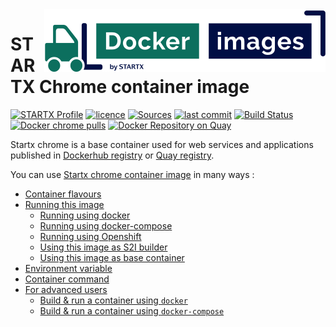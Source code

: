 <img align="right" src="https://raw.githubusercontent.com/startxfr/docker-images/master/travis/logo-small.svg?sanitize=true">

# STARTX Chrome container image

[![STARTX Profile](https://img.shields.io/badge/provider-startx-green.svg)](https://github.com/startxfr) [![licence](https://img.shields.io/github/license/startxfr/docker-images.svg)](https://gitlab.com/startx1/containers) [![Sources](https://img.shields.io/badge/startx-docker--images-blue.svg)](https://gitlab.com/startx1/containers/tree/master/VDI/chrome/)
[![last commit](https://img.shields.io/github/last-commit/startxfr/docker-images.svg)](https://gitlab.com/startx1/containers) [![Build Status](https://travis-ci.org/startxfr/docker-images.svg?branch=master)](https://travis-ci.org/startxfr/docker-images) [![Docker chrome pulls](https://img.shields.io/docker/pulls/startx/vdi-chrome)](https://hub.docker.com/r/startx/vdi-chrome) [![Docker Repository on Quay](https://quay.io/repository/startx/chrome/status "Docker Repository on Quay")](https://quay.io/repository/startx/chrome)

Startx chrome is a base container used for web services and applications published in
[Dockerhub registry](https://hub.docker.com/u/startx) or [Quay registry](https://quay.io/startx).

You can use [Startx chrome container image](https://docker-images.readthedocs.io/en/latest/VDI/chrome/) in many ways :

- [Container flavours](https://docker-images.readthedocs.io/en/latest/VDI/chrome/#container-flavours)
- [Running this image](https://docker-images.readthedocs.io/en/latest/VDI/chrome/#running-this-image)
  - [Running using docker](https://docker-images.readthedocs.io/en/latest/VDI/chrome/#running-using-docker)
  - [Running using docker-compose](https://docker-images.readthedocs.io/en/latest/VDI/chrome/#running-using-docker-compose)
  - [Running using Openshift](https://docker-images.readthedocs.io/en/latest/VDI/chrome/#running-using-openshift)
  - [Using this image as S2I builder](https://docker-images.readthedocs.io/en/latest/VDI/chrome/#using-this-image-as-s2i-builder)
  - [Using this image as base container](https://docker-images.readthedocs.io/en/latest/VDI/chrome/#using-this-image-as-base-container)
- [Environment variable](https://docker-images.readthedocs.io/en/latest/VDI/chrome/#environment-variable)
- [Container command](https://docker-images.readthedocs.io/en/latest/VDI/chrome/#container-command)
- [For advanced users](https://docker-images.readthedocs.io/en/latest/VDI/chrome/#for-advanced-users)
  - [Build & run a container using `docker`](https://docker-images.readthedocs.io/en/latest/VDI/chrome/#build--run-a-container-using-docker)
  - [Build & run a container using `docker-compose`](https://docker-images.readthedocs.io/en/latest/VDI/chrome/#build--run-a-container-using-docker-compose)
